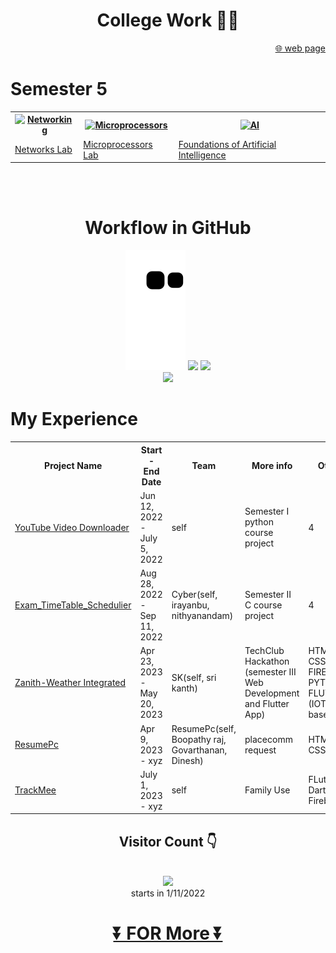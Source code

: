 <h1 align=center>College Work 🧑‍🎓 </h1>
<p align=right><a align=right href="https://kkbughunter.github.io/web/" target="_top" rel="noopener noreferrer">🌐 web page </a></p>


<h1>Semester 5 </h1>
<table>
  <tr>
    <th><a href="https://github.com/KKBUGHUNTER/Networks_Lab"><img src="https://github.com/KKBUGHUNTER/KKBUGHUNTER/assets/91019132/fe74df4f-aeed-4e9e-86e4-760cf4ae9634" alt="Networking" style="height: 200px; width:350px;"></a></th>
    <th><a href="https://github.com/KKBUGHUNTER/Microprocessors_Lab/tree/main/"><img src="https://github.com/KKBUGHUNTER/KKBUGHUNTER/assets/91019132/f55d801a-9844-4aa0-b432-6eaf820d3b4d" alt="Microprocessors" style="height: 200px; width:350px;"></a></th>
    <th><a href="https://github.com/KKBUGHUNTER/Foundations_of_Artificial_Intelligence"><img src="https://github.com/KKBUGHUNTER/KKBUGHUNTER/assets/91019132/fd69b82e-dd04-406d-8eef-cd976b8dfa3c" alt="AI" style="height: 200px; width:350px;"></a></th>
  </tr></a>
  <tr>
    <td><a href="https://github.com/KKBUGHUNTER/Networks_Lab">Networks Lab</a></td>
    <td><a href="https://github.com/KKBUGHUNTER/Microprocessors_Lab">Microprocessors Lab</a></td>
    <td><a href="https://github.com/KKBUGHUNTER/Foundations_of_Artificial_Intelligence">Foundations of Artificial Intelligence</a></td>
  </tr>
</table>



<br>
<br>

<div align="center">
 <h1>Workflow in GitHub</h1>
 <img src="https://github.com/KKBUGHUNTER/KKBUGHUNTER/blob/output/github-contribution-grid-snake.svg">
 <img src="https://github-readme-stats.vercel.app/api?username=KKBUGHUNTER&show_icons=true&theme=chartreuse-dark&include_all_commits=true&count_private=true&hide=issues" />
 <img src="https://streak-stats.demolab.com/?user=KKBUGHUNTER&show_icons=true&theme=chartreuse-dark&include_all_commits=true&count_private=true&hide=issues" /> <br>
 <img src="https://github-readme-stats.vercel.app/api/top-langs/?username=KKBUGHUNTER&show_icons=true&theme=chartreuse-dark&include_all_commits=true&count_private=true&hide=issues" />
</div>


<h1>My Experience</h1>
<table>
  <tr>
    <th>Project Name</th>
    <th>Start - End Date</th>
    <th>Team</th>
    <th>More info</th>
    <th>Other</th>
  </tr>
  <tr>
    <td><a href="https://github.com/KKBUGHUNTER/Python_YouTube_Video_Downloader">YouTube Video Downloader</a></td>
    <td>Jun 12, 2022 - July 5, 2022</td>
    <td>self</td>
    <td>Semester I python course project</td>
    <td>4</td>
  </tr>
  <tr>
    <td><a href="https://github.com/KKBUGHUNTER/Exam_TimeTable_Schedulier">Exam_TimeTable_Schedulier</a></td>
    <td>Aug 28, 2022 - Sep 11, 2022</td>
    <td>Cyber(self, irayanbu, nithyanandam)</td>
    <td>Semester II C course project</td>
    <td>4</td>
  </tr>
  <tr>
    <td><a href="https://kkbughunter.github.io/zenith_hackathon_sk/">Zanith-Weather Integrated</a></td>
    <td>Apr 23, 2023 - May 20, 2023</td>
    <td>SK(self, sri kanth)</td>
    <td>TechClub Hackathon (semester III Web Development and Flutter App)</td>
    <td>HTML, CSS, JS, FIREBASE, PYTHON, FLUTTER (IOT based)</td>
  </tr>
  <tr>
    <td><a href="https://kkbughunter.github.io/resumePc/">ResumePc</a></td>
    <td>Apr 9, 2023 - xyz</td>
    <td>ResumePc(self, Boopathy raj, Govarthanan, Dinesh)</td>
    <td>placecomm request</td>
    <td>HTML, CSS, JS</td>
  </tr>
  <tr>
    <td><a href="https://github.com/KKBUGHUNTER/Flutter/tree/main/project/trackme">TrackMee</a></td>
    <td>July 1, 2023 - xyz</td>
    <td>self</td>
    <td>Family Use</td>
    <td>FLutter, Dart, Firebase</td>
  </tr>
</table>


<div align="center"> 
 <h2> Visitor Count 👇</h2> <br>
 <img src="https://profile-counter.glitch.me/KKBUGHUNTER/count.svg"> <br>
starts in 1/11/2022
<h1> <a href="https://github.com/KKBUGHUNTER?tab=repositories">⏬ FOR More ⏬</a><h1>
</div>
        

